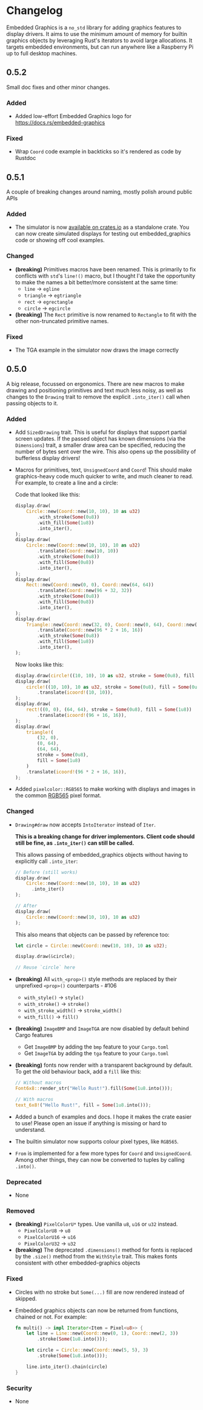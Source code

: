 # Changelog

Embedded Graphics is a `no_std` library for adding graphics features to display drivers. It aims to use the minimum amount of memory for builtin graphics objects by leveraging Rust's iterators to avoid large allocations. It targets embedded environments, but can run anywhere like a Raspberry Pi up to full desktop machines.

## 0.5.2

Small doc fixes and other minor changes.

### Added

* Added low-effort Embedded Graphics logo for <https://docs.rs/embedded-graphics>

### Fixed

* Wrap `Coord` code example in backticks so it's rendered as code by Rustdoc

## 0.5.1

A couple of breaking changes around naming, mostly polish around public APIs

### Added

* The simulator is now [available on crates.io](https://crates.io/crates/embedded-graphics-simulator) as a standalone crate. You can now create simulated displays for testing out embedded_graphics code or showing off cool examples.

### Changed

* **(breaking)** Primitives macros have been renamed. This is primarily to fix conflicts with `std`'s `line!()` macro, but I thought I'd take the opportunity to make the names a bit better/more consistent at the same time:
  * `line` -> `egline`
  * `triangle` -> `egtriangle`
  * `rect` -> `egrectangle`
  * `circle` -> `egcircle`
* **(breaking)** The `Rect` primitive is now renamed to `Rectangle` to fit with the other non-truncated primitive names.

### Fixed

* The TGA example in the simulator now draws the image correctly

## 0.5.0

A big release, focussed on ergonomics. There are new macros to make drawing and positioning primitives and text much less noisy, as well as changes to the `Drawing` trait to remove the explicit `.into_iter()` call when passing objects to it.

### Added

* Add `SizedDrawing` trait. This is useful for displays that support partial screen updates. If the passed object has known dimensions (via the `Dimensions`) trait, a smaller draw area can be specified, reducing the number of bytes sent over the wire. This also opens up the possibility of bufferless display drivers!
* Macros for primitives, text, `UnsignedCoord` and `Coord`! This should make graphics-heavy code much quicker to write, and much cleaner to read. For example, to create a line and a circle:

  Code that looked like this:

  ```rust
  display.draw(
      Circle::new(Coord::new(10, 10), 10 as u32)
          .with_stroke(Some(0u8))
          .with_fill(Some(1u8))
          .into_iter(),
  );
  display.draw(
      Circle::new(Coord::new(10, 10), 10 as u32)
          .translate(Coord::new(10, 10))
          .with_stroke(Some(0u8))
          .with_fill(Some(0u8))
          .into_iter(),
  );
  display.draw(
      Rect::new(Coord::new(0, 0), Coord::new(64, 64))
          .translate(Coord::new(96 + 32, 32))
          .with_stroke(Some(0u8))
          .with_fill(Some(0u8))
          .into_iter(),
  );
  display.draw(
      Triangle::new(Coord::new(32, 0), Coord::new(0, 64), Coord::new(64, 64))
          .translate(Coord::new(96 * 2 + 16, 16))
          .with_stroke(Some(0u8))
          .with_fill(Some(1u8))
          .into_iter(),
  );
  ```

  Now looks like this:

  ```rust
  display.draw(circle!((10, 10), 10 as u32, stroke = Some(0u8), fill = Some(1u8)));
  display.draw(
      circle!((10, 10), 10 as u32, stroke = Some(0u8), fill = Some(0u8))
          .translate(icoord!(10, 10)),
  );
  display.draw(
      rect!((0, 0), (64, 64), stroke = Some(0u8), fill = Some(1u8))
          .translate(icoord!(96 + 16, 16)),
  );
  display.draw(
      triangle!(
          (32, 0),
          (0, 64),
          (64, 64),
          stroke = Some(0u8),
          fill = Some(1u8)
      )
      .translate(icoord!(96 * 2 + 16, 16)),
  );
  ```
* Added `pixelcolor::RGB565` to make working with displays and images in the common [RGB565](http://www.barth-dev.de/online/rgb565-color-picker/) pixel format.

### Changed

* `Drawing#draw` now accepts `IntoIterator` instead of `Iter`.

  **This is a breaking change for driver implementors. Client code should still be fine, as `.into_iter()` can still be called.**

  This allows passing of embedded_graphics objects without having to explicitly call `.into_iter`:

  ```rust
  // Before (still works)
  display.draw(
      Circle::new(Coord::new(10, 10), 10 as u32)
        .into_iter()
  );

  // After
  display.draw(
      Circle::new(Coord::new(10, 10), 10 as u32)
  );
  ```

  This also means that objects can be passed by reference too:

  ```rust
  let circle = Circle::new(Coord::new(10, 10), 10 as u32);

  display.draw(&circle);

  // Reuse `circle` here
  ```
* **(breaking)** All `with_<prop>()` style methods are replaced by their unprefixed `<prop>()` counterparts - #106
  * `with_style()` -> `style()`
  * `with_stroke()` -> `stroke()`
  * `with_stroke_width()` -> `stroke_width()`
  * `with_fill()` -> `fill()`
* **(breaking)** `ImageBMP` and `ImageTGA` are now disabled by default behind Cargo features
  * Get `ImageBMP` by adding the `bmp` feature to your `Cargo.toml`
  * Get `ImageTGA` by adding the `tga` feature to your `Cargo.toml`
* **(breaking)** fonts now render with a transparent background by default. To get the old behaviour back, add a `fill` like this:

  ```rust
  // Without macros
  Font6x8::render_str("Hello Rust!").fill(Some(1u8.into()));

  // With macros
  text_6x8!("Hello Rust!", fill = Some(1u8.into()));
  ```
* Added a bunch of examples and docs. I hope it makes the crate easier to use! Please open an issue if anything is missing or hard to understand.
* The builtin simulator now supports colour pixel types, like `RGB565`.
* `From` is implemented for a few more types for `Coord` and `UnsignedCoord`. Among other things, they can now be converted to tuples by calling `.into()`.

### Deprecated

* None

### Removed

* **(breaking)** `PixelColorU*` types. Use vanilla `u8`, `u16` or `u32` instead.
  * `PixelColorU8` -> `u8`
  * `PixelColorU16` -> `u16`
  * `PixelColorU32` -> `u32`
* **(breaking)** The deprecated `.dimensions()` method for fonts is replaced by the `.size()` method from the `WithStyle` trait. This makes fonts consistent with other embedded-graphics objects

### Fixed

* Circles with no stroke but `Some(...)` fill are now rendered instead of skipped.
* Embedded graphics objects can now be returned from functions, chained or not. For example:

  ```rust
  fn multi() -> impl Iterator<Item = Pixel<u8>> {
      let line = Line::new(Coord::new(0, 1), Coord::new(2, 3))
          .stroke(Some(1u8.into()));

      let circle = Circle::new(Coord::new(5, 5), 3)
          .stroke(Some(1u8.into()));

      line.into_iter().chain(circle)
  }
  ```

### Security

* None
